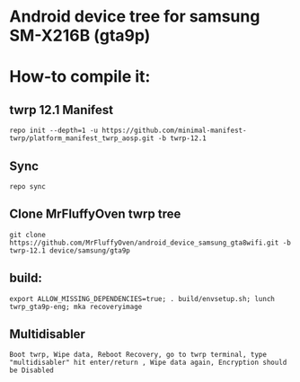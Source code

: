 # Android device tree for samsung SM-X216B (gta9p)

# How-to compile it:

## twrp 12.1 Manifest
    repo init --depth=1 -u https://github.com/minimal-manifest-twrp/platform_manifest_twrp_aosp.git -b twrp-12.1
## Sync
    repo sync
## Clone MrFluffyOven twrp tree
    git clone https://github.com/MrFluffyOven/android_device_samsung_gta8wifi.git -b twrp-12.1 device/samsung/gta9p
## build:
    export ALLOW_MISSING_DEPENDENCIES=true; . build/envsetup.sh; lunch twrp_gta9p-eng; mka recoveryimage
## Multidisabler
    Boot twrp, Wipe data, Reboot Recovery, go to twrp terminal, type "multidisabler" hit enter/return , Wipe data again, Encryption should be Disabled
